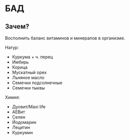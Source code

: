 
# БАД

## Зачем?

Восполнить баланс витаминов и минералов в организме.

Натур:

* Куркума + ч. перец
* Имбирь
* Корица
* Мускатный орех
* Льняное масло
* Семечки подсолнечные
* Семечки тыквы

Химия:

* Дуовит/Maxi life
* АЕВит
* Селен
* Йодомарин
* Лецитин
* Куркумин
